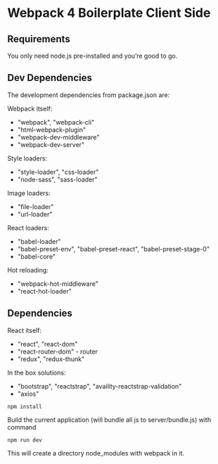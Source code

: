# Webpack 4 Boilerplate Client Side

## Requirements
You only need node.js pre-installed and you’re good to go.


## Dev Dependencies

The development dependencies from package.json are:

Webpack itself:
* "webpack", "webpack-cli"
* "html-webpack-plugin"
* "webpack-dev-middleware"
* "webpack-dev-server"

Style loaders:
* "style-loader", "css-loader"
* "node-sass", "sass-loader"

Image loaders:
* "file-loader"
* "url-loader"

React loaders:
* "babel-loader"
* "babel-preset-env", "babel-preset-react", "babel-preset-stage-0"
* "babel-core"

Hot reloading:
* "webpack-hot-middleware"
* "react-hot-loader"

## Dependencies
React itself:
* "react", "react-dom"
* "react-router-dom" - router
* "redux", "redux-thunk"

In the box solutions:
* "bootstrap", "reactstrap", "availity-reactstrap-validation"
* "axios"


```
npm install
```

Build the current application (will bundle all js to server/bundle.js) with command

```
npm run dev
```

This will create a directory node_modules with webpack in it.

